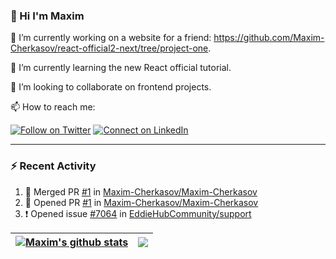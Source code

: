 ### 👋 Hi I'm Maxim

🔭 I’m currently working on a website for a friend: https://github.com/Maxim-Cherkasov/react-official2-next/tree/project-one.

🌱 I’m currently learning the new React official tutorial.

👯 I’m looking to collaborate on frontend projects.

📫 How to reach me: 

[![Follow on Twitter](https://img.shields.io/badge/--twitter?label=Twitter&logo=Twitter&style=social)](https://twitter.com/southmaks) [![Connect on LinkedIn](https://img.shields.io/badge/--linkedin?label=LinkedIn&logo=LinkedIn&style=social)](https://www.linkedin.com/in//maxim-cherkasov199)

****

### :zap: Recent Activity

<!--START_SECTION:activity-->
1. 🎉 Merged PR [#1](https://github.com/Maxim-Cherkasov/Maxim-Cherkasov/pull/1) in [Maxim-Cherkasov/Maxim-Cherkasov](https://github.com/Maxim-Cherkasov/Maxim-Cherkasov)
2. 💪 Opened PR [#1](https://github.com/Maxim-Cherkasov/Maxim-Cherkasov/pull/1) in [Maxim-Cherkasov/Maxim-Cherkasov](https://github.com/Maxim-Cherkasov/Maxim-Cherkasov)
3. ❗️ Opened issue [#7064](https://github.com/EddieHubCommunity/support/issues/7064) in [EddieHubCommunity/support](https://github.com/EddieHubCommunity/support)
<!--END_SECTION:activity-->

| <a href="https://github.com/Maxim-Cherkasov/github-readme-stats"><img align="center" src="https://github-readme-stats.vercel.app/api?username=Maxim-Cherkasov&show_icons=true&include_all_commits=true&theme=buefy&hide_border=true" alt="Maxim's github stats" /></a> | <a href="https://github.com/Maxim-Cherkasov/github-readme-stats"><img align="center" src="https://github-readme-stats.vercel.app/api/top-langs/?username=Maxim-Cherkasov&layout=compact&theme=buefy&hide_border=true&hide=PHP" /></a> |
| ------------- | ------------- |
